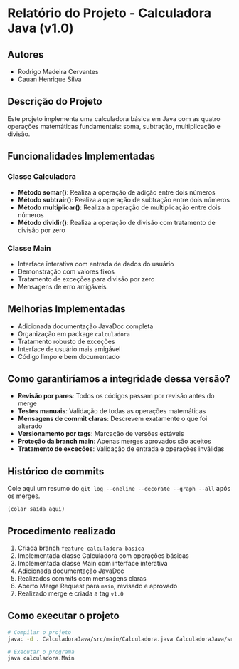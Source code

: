 # Relatório do Projeto - Calculadora Java (v1.0)

## Autores
- Rodrigo Madeira Cervantes
- Cauan Henrique Silva

## Descrição do Projeto
Este projeto implementa uma calculadora básica em Java com as quatro operações matemáticas fundamentais: soma, subtração, multiplicação e divisão.

## Funcionalidades Implementadas

### Classe Calculadora
- **Método somar()**: Realiza a operação de adição entre dois números
- **Método subtrair()**: Realiza a operação de subtração entre dois números  
- **Método multiplicar()**: Realiza a operação de multiplicação entre dois números
- **Método dividir()**: Realiza a operação de divisão com tratamento de divisão por zero

### Classe Main
- Interface interativa com entrada de dados do usuário
- Demonstração com valores fixos
- Tratamento de exceções para divisão por zero
- Mensagens de erro amigáveis

## Melhorias Implementadas
- Adicionada documentação JavaDoc completa
- Organização em package `calculadora`
- Tratamento robusto de exceções
- Interface de usuário mais amigável
- Código limpo e bem documentado

## Como garantiríamos a integridade dessa versão?
- **Revisão por pares**: Todos os códigos passam por revisão antes do merge
- **Testes manuais**: Validação de todas as operações matemáticas
- **Mensagens de commit claras**: Descrevem exatamente o que foi alterado
- **Versionamento por tags**: Marcação de versões estáveis
- **Proteção da branch main**: Apenas merges aprovados são aceitos
- **Tratamento de exceções**: Validação de entrada e operações inválidas

## Histórico de commits
Cole aqui um resumo do `git log --oneline --decorate --graph --all` após os merges.

```text
(colar saída aqui)
```

## Procedimento realizado
1. Criada branch `feature-calculadora-basica`
2. Implementada classe Calculadora com operações básicas
3. Implementada classe Main com interface interativa
4. Adicionada documentação JavaDoc
5. Realizados commits com mensagens claras
6. Aberto Merge Request para `main`, revisado e aprovado
7. Realizado merge e criada a tag `v1.0`

## Como executar o projeto
```bash
# Compilar o projeto
javac -d . CalculadoraJava/src/main/Calculadora.java CalculadoraJava/src/main/Main.java

# Executar o programa
java calculadora.Main
```


